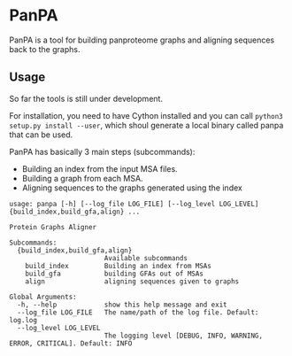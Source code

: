 # PanPA
PanPA is a tool for building panproteome graphs and aligning sequences back to the graphs.

## Usage
So far the tools is still under development.

For installation, you need to have Cython installed and you can call `python3 setup.py install --user`, which shoul generate a local binary called panpa that can be used.

PanPA has basically 3 main steps (subcommands):

* Building an index from the input MSA files.
* Building a graph from each MSA.
* Aligning sequences to the graphs generated using the index

```
usage: panpa [-h] [--log_file LOG_FILE] [--log_level LOG_LEVEL] {build_index,build_gfa,align} ...

Protein Graphs Aligner

Subcommands:
  {build_index,build_gfa,align}
                        Available subcommands
    build_index         Building an index from MSAs
    build_gfa           building GFAs out of MSAs
    align               aligning sequences given to graphs

Global Arguments:
  -h, --help            show this help message and exit
  --log_file LOG_FILE   The name/path of the log file. Default: log.log
  --log_level LOG_LEVEL
                        The logging level [DEBUG, INFO, WARNING, ERROR, CRITICAL]. Default: INFO
```

